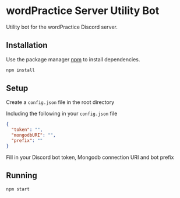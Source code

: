 # wordPractice Server Utility Bot

Utility bot for the wordPractice Discord server.

## Installation

Use the package manager [npm](https://www.npmjs.com/) to install dependencies.

```bash
npm install
```

## Setup

Create a `config.json` file in the root directory

Including the following in your `config.json` file

```json
{
  "token": "",
  "mongodbURI": "",
  "prefix": ""
}
```

Fill in your Discord bot token, Mongodb connection URI and bot prefix

## Running

```bash
npm start
```
